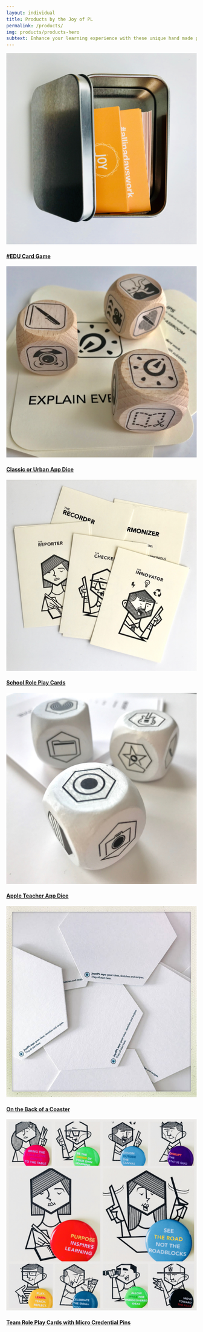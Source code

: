 ```yaml
---
layout: individual
title: Products by the Joy of PL
permalink: /products/
img: products/products-hero
subtext: Enhance your learning experience with these unique hand made products that activate wonder and play.
---
```


<section id="books">
  <div class="container">
    <div class="row ">
      <div class="col-sm-12 col-md-3">
        <div class="books-item">
          <img src="/img/products/card-game.jpg" />
          <h4><a href="/products/card-game/">#EDU Card Game</a></h4>
        </div>
      </div>
      <div class="col-sm-12 col-md-3">
        <div class="books-item">
          <img src="/img/products/classic-app-dice.jpg" />
          <h4><a href="/products/classic-app-dice/">Classic or Urban App Dice</a></h4>
        </div>
      </div>
      <div class="col-sm-12 col-md-3">
        <div class="books-item">
          <img src="/img/products/school-role-play-cards.jpg" />
          <h4><a href="/products/school-role-play-cards/">School Role Play Cards</a></h4>
        </div>
      </div>
      <div class="col-sm-12 col-md-3">
        <div class="books-item">
          <img src="/img/products/teacher-app-dice.jpg" />
          <h4><a href="/products/teacher-app-dice/">Apple Teacher App Dice</a></h4>
        </div>
      </div>
    </div>
    <div class="row">
      <div class="col-sm-12 col-md-3">
        <div class="books-item">
          <img src="/img/products/coaster.jpg" />
          <h4><a href="/products/coaster/">On the Back of a Coaster</a></h4>
        </div>
      </div>
    </div>
      <div class="col-sm-12 col-md-3">
        <div class="books-item">
          <img src="/img/products/pinswithcards.jpg" />
          <h4><a href="/products/pins/">Team Role Play Cards with Micro Credential Pins</a></h4>
         </div>
      </div>
    </div>
